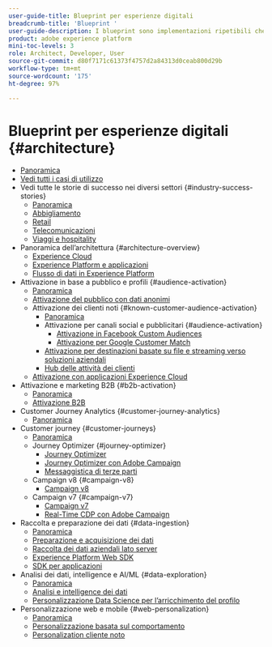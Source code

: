 ```yaml
---
user-guide-title: Blueprint per esperienze digitali
breadcrumb-title: 'Blueprint '
user-guide-description: I blueprint sono implementazioni ripetibili che permettono di risolvere problemi di business noti e contengono diagrammi di architettura, considerazioni tecniche e collegamenti alla documentazione pertinente.
product: adobe experience platform
mini-toc-levels: 3
role: Architect, Developer, User
source-git-commit: d80f7171c61373f4757d2a84313d0ceab800d29b
workflow-type: tm+mt
source-wordcount: '175'
ht-degree: 97%

---
```



# Blueprint per esperienze digitali {#architecture}

+ [Panoramica](/help/blueprints/overview.md)
+ [Vedi tutti i casi di utilizzo](/help/blueprints/use-cases.md)
+ Vedi tutte le storie di successo nei diversi settori {#industry-success-stories}
   + [Panoramica](/help/blueprints/industry-success-stories/overview.md)
   + [Abbigliamento](/help/blueprints/industry-success-stories/apparel.md)
   + [Retail](/help/blueprints/industry-success-stories/retail.md)
   + [Telecomunicazioni](/help/blueprints/industry-success-stories/telecommunications.md)
   + [Viaggi e hospitality](/help/blueprints/industry-success-stories/travel-hospitality.md)
+ Panoramica dell’architettura {#architecture-overview}
   + [Experience Cloud](/help/blueprints/experience-platform/experience-cloud.md)
   + [Experience Platform e applicazioni](/help/blueprints/experience-platform/platform-applications.md)
   + [Flusso di dati in Experience Platform](/help/blueprints/experience-platform/platform-data-flow.md)
+ Attivazione in base a pubblico e profili {#audience-activation}
   + [Panoramica](/help/blueprints/audience-activation/overview.md)
   + [Attivazione del pubblico con dati anonimi](/help/blueprints/audience-activation/anonymous.md)
   + Attivazione dei clienti noti {#known-customer-audience-activation}
      + [Panoramica](/help/blueprints/audience-activation/known.md)
      + Attivazione per canali social e pubblicitari {#audience-activation}
         + [Attivazione in Facebook Custom Audiences](/help/blueprints/audience-activation/destinations/facebook.md)
         + [Attivazione per Google Customer Match](/help/blueprints/audience-activation/destinations/gcm.md)
      + [Attivazione per destinazioni basate su file e streaming verso soluzioni aziendali](/help/blueprints/audience-activation/enterprise-destinations.md)
      + [Hub delle attività dei clienti](/help/blueprints/audience-activation/customer-activity.md)
   + [Attivazione con applicazioni Experience Cloud](/help/blueprints/audience-activation/platform-and-applications.md)
+ Attivazione e marketing B2B {#b2b-activation}
   + [Panoramica](/help/blueprints/b2b/overview.md)
   + [Attivazione B2B](/help/blueprints/b2b/b2bactivation.md)
+ Customer Journey Analytics {#customer-journey-analytics}
   + [Panoramica](/help/blueprints/customer-journey-analytics/overview.md)
+ Customer journey {#customer-journeys}
   + [Panoramica](/help/blueprints/customer-journeys/overview.md)
   + Journey Optimizer {#journey-optimizer}
      + [Journey Optimizer](/help/blueprints/customer-journeys/journey-optimizer.md)
      + [Journey Optimizer con Adobe Campaign](/help/blueprints/customer-journeys/ajo-and-campaign.md)
      + [Messaggistica di terze parti](/help/blueprints/customer-journeys/3rd-party-messaging.md)
   + Campaign v8 {#campaign-v8}
      + [Campaign v8](/help/blueprints/customer-journeys/campaign-v8.md)
   + Campaign v7 {#campaign-v7}
      + [Campaign v7](/help/blueprints/customer-journeys/campaign-v7.md)
      + [Real-Time CDP con Adobe Campaign](/help/blueprints/customer-journeys/rtcdp-and-campaign.md)
+ Raccolta e preparazione dei dati {#data-ingestion}
   + [Panoramica](/help/blueprints/data-ingestion/overview.md)
   + [Preparazione e acquisizione dei dati](/help/blueprints/data-ingestion/ingestion.md)
   + [Raccolta dei dati aziendali lato server](/help/blueprints/data-ingestion/server-side-collection.md)
   + [Experience Platform Web SDK](/help/blueprints/data-ingestion/websdk.md)
   + [SDK per applicazioni](/help/blueprints/data-ingestion/appsdk.md)
+ Analisi dei dati, intelligence e AI/ML {#data-exploration}
   + [Panoramica](/help/blueprints/data-insights/overview.md)
   + [Analisi e intelligence dei dati](/help/blueprints/data-insights/analysis.md)
   + [Personalizzazione Data Science per l’arricchimento del profilo](/help/blueprints/data-insights/data-science.md)
+ Personalizzazione web e mobile {#web-personalization}
   + [Panoramica](/help/blueprints/web-personalization/overview.md)
   + [Personalizzazione basata sul comportamento](/help/blueprints/web-personalization/behavioral.md)
   + [Personalization cliente noto](/help/blueprints/web-personalization/known-personalization.md)